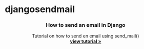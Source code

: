 # djangosendmail
<p align="center">
    

  <h3 align="center">How to send an email in Django</h3>

  <p align="center">
    Tutorial on how to send en email using send_mail()
    <br />
    <a href="https://www.thedjangoguy.com/documents/django-send-mail-class-based-views-and-function-ba/"><strong>view tutorial »</strong></a>
    <br />
  </p>
</p>

